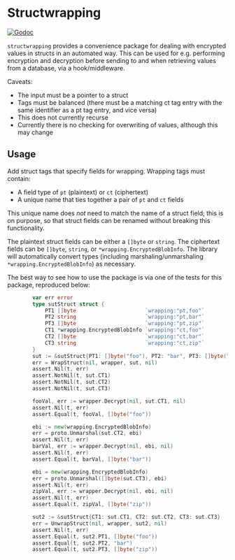 # Structwrapping

[![Godoc](https://godoc.org/github.com/hashicorp/go-kms-wrapping/v2/structwrapping?status.svg)](https://godoc.org/github.com/hashicorp/go-kms-wrapping/v2/structwrapping)

`structwrapping` provides a convenience package for dealing with encrypted
values in structs in an automated way. This can be used for e.g. performing
encryption and decryption before sending to and when retrieving values from a
database, via a hook/middleware. 

Caveats:

* The input must be a pointer to a struct
* Tags must be balanced (there must be a matching ct tag entry with the same
  identifier as a pt tag entry, and vice versa)
* This does not currently recurse
* Currently there is no checking for overwriting of values, although this may
  change

## Usage

Add struct tags that specify fields for wrapping. Wrapping tags must contain:

* A field type of `pt` (plaintext) or `ct` (ciphertext) 
* A unique name that ties together a pair of `pt` and `ct` fields 

This unique name does _not_ need to match the name of a struct field; this is
on purpose, so that struct fields can be renamed without breaking this
functionality.

The plaintext struct fields can be either a `[]byte` or `string`. The
ciphertext fields can be `[]byte`, `string`, or `*wrapping.EncryptedBlobInfo`.
The library will automatically convert types (including marshaling/unmarshaling
`*wrapping.EncryptedBlobInfo`) as necessary.

The best way to see how to use the package is via one of the tests for this
package, reproduced below:
```go
		var err error
		type sutStruct struct {
			PT1 []byte                      `wrapping:"pt,foo"`
			PT2 string                      `wrapping:"pt,bar"`
			PT3 []byte                      `wrapping:"pt,zip"`
			CT1 *wrapping.EncryptedBlobInfo `wrapping:"ct,foo"`
			CT2 []byte                      `wrapping:"ct,bar"`
			CT3 string                      `wrapping:"ct,zip"`
		}
		sut := &sutStruct{PT1: []byte("foo"), PT2: "bar", PT3: []byte("zip")}
		err = WrapStruct(nil, wrapper, sut, nil)
		assert.Nil(t, err)
		assert.NotNil(t, sut.CT1)
		assert.NotNil(t, sut.CT2)
		assert.NotNil(t, sut.CT3)

		fooVal, err := wrapper.Decrypt(nil, sut.CT1, nil)
		assert.Nil(t, err)
		assert.Equal(t, fooVal, []byte("foo"))

		ebi := new(wrapping.EncryptedBlobInfo)
		err = proto.Unmarshal(sut.CT2, ebi)
		assert.Nil(t, err)
		barVal, err := wrapper.Decrypt(nil, ebi, nil)
		assert.Nil(t, err)
		assert.Equal(t, barVal, []byte("bar"))

		ebi = new(wrapping.EncryptedBlobInfo)
		err = proto.Unmarshal([]byte(sut.CT3), ebi)
		assert.Nil(t, err)
		zipVal, err := wrapper.Decrypt(nil, ebi, nil)
		assert.Nil(t, err)
		assert.Equal(t, zipVal, []byte("zip"))

		sut2 := &sutStruct{CT1: sut.CT1, CT2: sut.CT2, CT3: sut.CT3}
		err = UnwrapStruct(nil, wrapper, sut2, nil)
		assert.Nil(t, err)
		assert.Equal(t, sut2.PT1, []byte("foo"))
		assert.Equal(t, sut2.PT2, "bar")
		assert.Equal(t, sut2.PT3, []byte("zip"))
```
